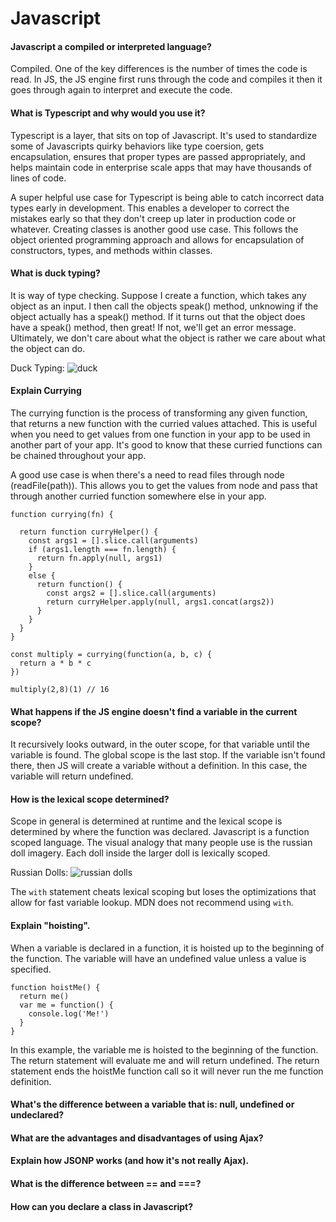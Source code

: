 # Javascript

#### Javascript a compiled or interpreted language? 
Compiled. One of the key differences is the number of times the code is read. In JS, the JS engine first runs through the code and compiles it then it goes through again to interpret and execute the code. 

#### What is Typescript and why would you use it? 
Typescript is a layer, that sits on top of Javascript. It's used to standardize some of Javascripts quirky behaviors like type coersion, gets encapsulation, ensures that proper types are passed appropriately, and helps maintain code in enterprise scale apps that may have thousands of lines of code. 

A super helpful use case for Typescript is being able to catch incorrect data types early in development. This enables a developer to correct the mistakes early so that they don't creep up later in production code or whatever. Creating classes is another good use case. This follows the object oriented programming approach and allows for encapsulation of constructors, types, and methods within classes. 

#### What is duck typing?
It is way of type checking. Suppose I create a function, which takes any object as an input. I then call the objects speak() method, unknowing if the object actually has a speak() method. If it turns out that the object does have a speak() method, then great! If not, we'll get an error message. Ultimately, we don't care about what the object is rather we care about what the object can do. 

Duck Typing: ![duck](https://cdn.meme.am/instances/67471500.jpg)

#### Explain Currying
The currying function is the process of transforming any given function, that returns a new function with the curried values attached. This is useful when you need to get values from one function in your app to be used in another part of your app. It's good to know that these curried functions can be chained throughout your app. 

A good use case is when there's a need to read files through node (readFile(path)). This allows you to get the values from node and pass that through another curried function somewhere else in your app. 

```
function currying(fn) {
  
  return function curryHelper() {
    const args1 = [].slice.call(arguments)
    if (args1.length === fn.length) {
      return fn.apply(null, args1)
    }
    else {
      return function() {
        const args2 = [].slice.call(arguments)
        return curryHelper.apply(null, args1.concat(args2))
      }
    }
  }
}

const multiply = currying(function(a, b, c) {
  return a * b * c
})

multiply(2,8)(1) // 16
```

#### What happens if the JS engine doesn't find a variable in the current scope?
It recursively looks outward, in the outer scope, for that variable until the variable is found. The global scope is the last stop. If the variable isn't found there, then JS will create a variable without a definition. In this case, the variable will return undefined.

#### How is the lexical scope determined? 
Scope in general is determined at runtime and the lexical scope is determined by where the function was declared. Javascript is a function scoped language. The visual analogy that many people use is the russian doll imagery. Each doll inside the larger doll is lexically scoped. 

Russian Dolls: ![russian dolls](http://www.webwasp.co.uk/define/nesting/images/russian-doll.jpg)

The `with` statement cheats lexical scoping but loses the optimizations that allow for fast variable lookup. MDN does not recommend using `with`.

#### Explain "hoisting".
When a variable is declared in a function, it is hoisted up to the beginning of the function. The variable will have an undefined value unless a value is specified. 

```
function hoistMe() {
  return me()
  var me = function() {
    console.log('Me!')
  }
}
```

In this example, the variable me is hoisted to the beginning of the function. The return statement will evaluate me and will return undefined. The return statement ends the hoistMe function call so it will never run the me function definition. 

#### What's the difference between a variable that is: null, undefined or undeclared?

#### What are the advantages and disadvantages of using Ajax?

#### Explain how JSONP works (and how it's not really Ajax).

#### What is the difference between == and ===?

#### How can you declare a class in Javascript?
